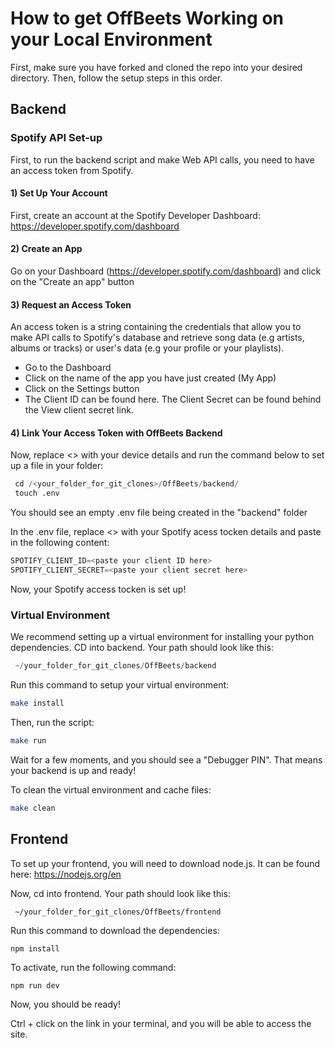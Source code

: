 # How to get OffBeets Working on your Local Environment

First, make sure you have forked and cloned the repo into your desired directory. Then, follow the setup steps in this order.

## Backend

### Spotify API Set-up

First, to run the backend script and make Web API calls, you need to have an access token from Spotify. 

#### 1) Set Up Your Account

First, create an account at the Spotify Developer Dashboard: https://developer.spotify.com/dashboard

#### 2) Create an App
Go on your Dashboard (https://developer.spotify.com/dashboard) and click on the "Create an app" button

#### 3) Request an Access Token
An access token is a string containing the credentials that allow you to make API calls to Spotify's database and retrieve song data (e.g artists, albums or tracks) or user's data (e.g your profile or your playlists).

- Go to the Dashboard
- Click on the name of the app you have just created (My App)
- Click on the Settings button
- The Client ID can be found here. The Client Secret can be found behind the View client secret link.

#### 4)  Link Your Access Token with OffBeets Backend
Now, replace <> with your device details and run the command below to set up a file in your folder:

```python
 cd /<your_folder_for_git_clones>/OffBeets/backend/
 touch .env
```
You should see an empty .env file being created in the "backend" folder

In the .env file, replace <> with your Spotify acess tocken details and paste in the following content:

```python
SPOTIFY_CLIENT_ID=<paste your client ID here>
SPOTIFY_CLIENT_SECRET=<paste your client secret here>
```

Now, your Spotify access tocken is set up!


### Virtual Environment

We recommend setting up a virtual environment for installing your python dependencies.
CD into backend. Your path should look like this:
```python
 ~/your_folder_for_git_clones/OffBeets/backend
```

Run this command to setup your virtual environment:
```bash
make install
```

Then, run the script:
```bash
make run
```
Wait for a few moments, and you should see a "Debugger PIN". That means your backend is up and ready! 

To clean the virtual environment and cache files: 
```bash
make clean
```

## Frontend
To set up your frontend, you will need to download node.js. It can be found here: https://nodejs.org/en

Now, cd into frontend. Your path should look like this:
```
 ~/your_folder_for_git_clones/OffBeets/frontend
```

Run this command to download the dependencies:
```
npm install
```

To activate, run the following command:
```
npm run dev
``` 

Now, you should be ready!

Ctrl + click on the link in your terminal, and you will be able to access the site.

